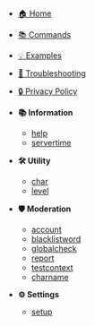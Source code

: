 <!-- docs/_sidebar.md -->

* [🏠 Home](/)
* [📚 Commands](commands.md)
* [💡 Examples](examples.md)
* [🐛 Troubleshooting](troubleshooting.md)

* [🔒 Privacy Policy](PRIVACY_POLICY.md)

* **📚 Information**
  * [help](commands/help.md)
  * [servertime](commands/servertime.md)

* **🛠️ Utility**
  * [char](commands/char.md)
  * [level](commands/level.md)

* **🛡️ Moderation**
  * [account](commands/account.md)
  * [blacklistword](commands/blacklistword.md)
  * [globalcheck](commands/globalcheck.md)
  * [report](commands/report.md)
  * [testcontext](commands/testcontext.md)
  * [charname](commands/charname.md)

* **⚙️ Settings**
  * [setup](commands/setup.md)

